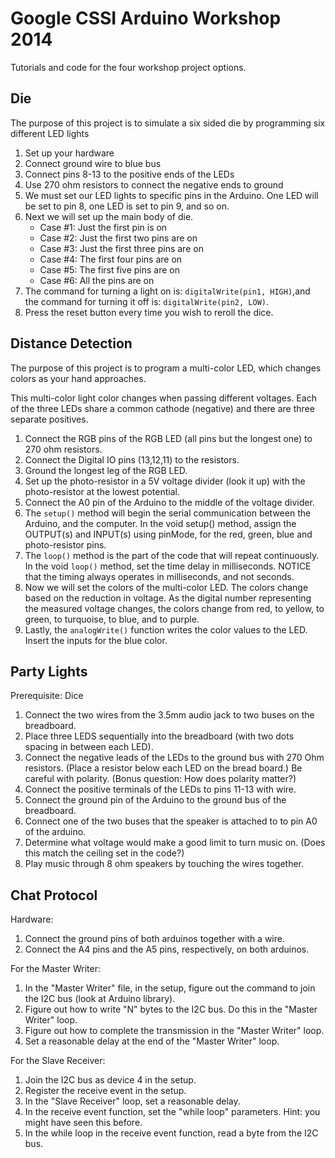 Google CSSI Arduino Workshop 2014
============================
Tutorials and code for the four workshop project options.

Die
-----------
The purpose of this project is to simulate a six sided die by programming six different LED lights

1.  Set up your hardware
2.  Connect ground wire to blue bus
3.  Connect pins 8-13 to the positive ends of the LEDs 
4.  Use 270 ohm resistors to connect the negative ends to ground
5.  We must set our LED lights to specific pins in the Arduino. One LED will be set to pin 8, one LED is set to pin 9,	and so on.
6.  Next we will set up the main body of die.
    * Case #1: Just the first pin is on
    * Case #2: Just the first two pins are on
    * Case #3: Just the first three pins are on
    * Case #4: The first four pins are on
    * Case #5: The first five pins are on
    * Case #6: All the pins are on
7.  The command for turning a light on is: `digitalWrite(pin1, HIGH)`,and the command for turning it off is: `digitalWrite(pin2, LOW)`.
8.  Press the reset button every time you wish to reroll the dice.

Distance Detection
------------------
The purpose of this project is to program a multi-color LED, which changes colors as your hand approaches.

This multi-color light color changes when passing different voltages. Each of the three LEDs share a common cathode (negative) and there are three separate positives. 


1. Connect the RGB pins of the RGB LED (all pins but the longest one) to 270 ohm resistors.
2. Connect the Digital IO pins (13,12,11) to the resistors.
3. Ground the longest leg of the RGB LED.
4. Set up the photo-resistor in a 5V voltage divider (look it up) with the photo-resistor at the lowest potential.
5. Connect the A0 pin of the Arduino to the middle of the voltage divider.
6. The `setup()` method will begin the serial communication between the Arduino, and the computer. In the void setup() method,  assign the OUTPUT(s) and INPUT(s) using pinMode, for the red, green, blue and photo-resistor pins.
7. The `loop()` method is the part of the code that will repeat continuously. In the void `loop()` method, set the time delay in milliseconds. NOTICE that the timing always operates in milliseconds, and not seconds. 
8. Now we will set the colors of the multi-color LED. The colors change based on the reduction in voltage. As the digital number representing the measured voltage changes, the colors change from red, to yellow, to green, to turquoise, to blue, and to purple. 
9.  Lastly, the `analogWrite()` function writes the color values to the LED. Insert the inputs for the blue color.   

Party Lights
-----
Prerequisite: Dice

1. Connect the two wires from the 3.5mm audio jack to two buses on the breadboard. 
2. Place three LEDS sequentially into the breadboard (with two dots spacing in between each LED).
3. Connect the negative leads of the LEDs to the ground bus with 270 Ohm resistors. (Place a resistor below each LED on the bread board.) 
   Be careful with polarity. (Bonus question: How does polarity matter?)
4. Connect the positive terminals of the LEDs to pins 11-13 with wire.
5. Connect the ground pin of the Arduino to the ground bus of the breadboard.
6. Connect one of the two buses that the speaker is attached to to pin A0 of the arduino.
7. Determine what voltage would make a good limit to turn music on. (Does this match the ceiling set in the code?)
8. Play music through 8 ohm speakers by touching the wires together.

Chat Protocol
----------------
Hardware:

1. Connect the ground pins of both arduinos together with a wire.
2. Connect the A4 pins and the A5 pins, respectively, on both arduinos.

For the Master Writer:

1. In the "Master Writer" file, in the setup, figure out the command to join the I2C bus (look at Arduino library).
2. Figure out how to write "N" bytes to the I2C bus. Do this in the "Master Writer" loop.
3. Figure out how to complete the transmission in the "Master Writer" loop.
4. Set a reasonable delay at the end of the "Master Writer" loop.

For the Slave Receiver:

1. Join the I2C bus as device 4 in the setup.
2. Register the receive event in the setup.
3. In the "Slave Receiver" loop, set a reasonable delay.
4. In the receive event function, set the "while loop" parameters. Hint: you might have seen this before.
5. In the while loop in the receive event function, read a byte from the I2C bus.
